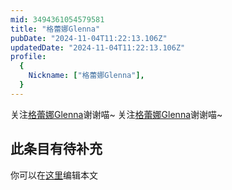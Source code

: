```yaml
---
mid: 3494361054579581
title: "格蕾娜Glenna"
pubDate: "2024-11-04T11:22:13.106Z"
updatedDate: "2024-11-04T11:22:13.106Z"
profile:
  {
    Nickname: ["格蕾娜Glenna"],
  }
---
```


关注[格蕾娜Glenna](https://space.bilibili.com/3494361054579581)谢谢喵~ 关注[格蕾娜Glenna](https://space.bilibili.com/3494361054579581)谢谢喵~

## 此条目有待补充
你可以在[这里](https://github.com/Yuhanawa/VTuber.ICU/edit/master/src/content/v/格蕾娜Glenna/index.md)编辑本文
